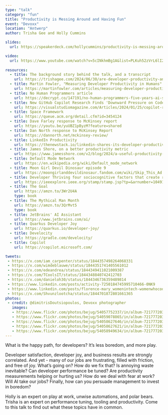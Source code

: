```yaml
---
type: "talk"
category: "fun"
title: "Productivity is Messing Around and Having Fun"
event: "Devoxx"
location: "Antwerp"
author: Trisha Gee and Holly Cummins

slides:
  url: https://speakerdeck.com/hollycummins/productivity-is-messing-around-and-having-fun-ba405468-eb79-420c-bcdd-b203bdf69ddc

video:
  url: https://www.youtube.com/watch?v=5cINkhmBg1A&list=PLKuh52zVrL6lI2yr3bDE16g_6ur4Z6cPf&index=96
  
resources:
  - title: The background story behind the talk, and a transcript
    url: https://trishagee.com/2024/06/30/are-developer-productivity-and-developer-joy-opposites/
  - title: Martin Fowler, "Measuring Developer Productivity in Humans"
    url: https://martinfowler.com/articles/measuring-developer-productivity-humans.html
  - title: No Human Programmers article
    url: https://decrypt.co/147191/no-human-programmers-five-years-ai-stability-ceo
  - title: New GitHub Copilot Research Finds 'Downward Pressure on Code Quality' 
    url: https://visualstudiomagazine.com/Articles/2024/01/25/copilot-research.aspx
  - title: Space Framework
    url: https://queue.acm.org/detail.cfm?id=3454124
  - title: Dave Farley response to McKinsey report
    url: https://youtu.be/yuUBZ1pByzM?feature=shared
  - title: Dan North response to McKinsey Report
    url: https://dannorth.net/mckinsey-review/
  - title: LinkedIn Productivity
    url: https://thenewstack.io/linkedin-shares-its-developer-productivity-framework/
  - title: James Shore, on a better productivity metric
    url: https://www.jamesshore.com/v2/blog/2024/a-useful-productivity-measure 
  - title: Default Mode Network
    url: https://en.wikipedia.org/wiki/Default_mode_network
  - title: Moon Girl Devil Dinosaur episode 9
    url: https://moongirlanddevildinosaur.fandom.com/wiki/Skip_This_Ad...olescence
  - title: Developer Thriving four sociocognitive factors that create resilient productivity on software teams
    url: https://ieeexplore.ieee.org/stamp/stamp.jsp?tp=&arnumber=10491133
  - title: The Goal
    url: https://amzn.to/3Wr2U4A
    type: book 
  - title: The Mythical Man Month
    url: https://amzn.to/3QrMvt5
    type: book 
  - title: JetBrains' AI Assistant
    url: https://www.jetbrains.com/ai/
  - title: Quarkus Developer Joy
    url: https://quarkus.io/developer-joy/
  - title: Develocity
    url: https://gradle.com/develocity/
  - title: Copilot
    url: https://copilot.microsoft.com/

tweets:
 - https://x.com/iam_carpenter/status/1844357498264068331
 - https://x.com/wimdeblauwe/status/1844351741405561012
 - https://x.com/edeandrea/status/1844349411021009387
 - https://x.com/TCoolsIT/status/1844348840742412703
 - https://x.com/danieloh30/status/1844346736359489814
 - https://www.linkedin.com/posts/activity-7250184745995710466-0NK9
 - https://www.linkedin.com/posts/florence-mary_womenintech-womenwhocode-womenwhorock-activity-7250127954075095040-Abx_
 - https://x.com/Shvunzlootcha/status/1844701872801661365
photos:
 - credit: @dimitrisDoutsiopoulos, Devoxx photographer
   images:
   - https://www.flickr.com/photos/bejug/54057752337/in/album-72177720321110769/
   - https://www.flickr.com/photos/bejug/54059078865/in/album-72177720321110769/
   - https://www.flickr.com/photos/bejug/54058627646/in/album-72177720321110769/
   - https://www.flickr.com/photos/bejug/54058627621/in/album-72177720321110769/
   - https://www.flickr.com/photos/bejug/54058949634/in/album-72177720321110769/
---
```

What is the happy path, for developers? It’s less boredom, and more play. 

Developer satisfaction, developer joy, and business results are strongly correlated. And yet - many of our jobs are frustrating, filled with friction, and free of joy. What’s going on? How do we fix that? Is annoying waste inevitable? Can developer performance be tuned? Are productivity measurements helping or hurting us? How do we deal with fear at work? Will AI take our jobs? Finally, how can you persuade management to invest in boredom? 

Holly is an expert on play at work, unwise automations, and polar bears. Trisha is an expert on performance tuning, tooling and productivity. Come to this talk to find out what these topics have in common.
